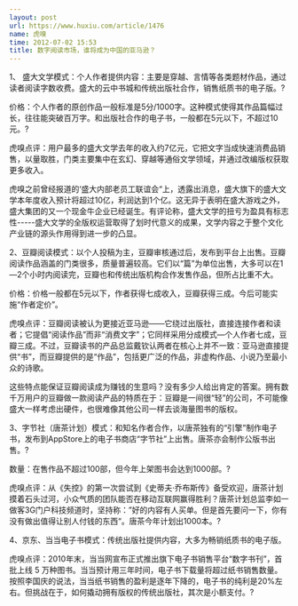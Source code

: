 ```yaml
---
layout: post
url: https://www.huxiu.com/article/1476
name: 虎嗅
time: 2012-07-02 15:53
title: 数字阅读市场，谁将成为中国的亚马逊？
---
```

1、 盛大文学模式：个人作者提供内容：主要是穿越、言情等各类题材作品，通过读者阅读字数收费。盛大的云中书城和传统出版社合作，销售纸质书的电子版。?

价格：个人作者的原创作品一般标准是5分/1000字。这种模式使得其作品篇幅过长，往往能突破百万字。和出版社合作的电子书，一般都在5元以下，不超过10元。?

虎嗅点评：用户最多的盛大文学去年的收入约7亿元，它把文字当成快速消费品销售，以量取胜，门类主要集中在玄幻、穿越等通俗文学领域，并通过改编版权获取更多收入。

虎嗅之前曾经报道的‘盛大内部老员工联谊会“上，透露出消息，盛大旗下的盛大文学本年度收入预计将超过10亿，利润达到1个亿。这无异于表明在盛大游戏之外，盛大集团的又一个现金牛企业已经诞生。有评论称，盛大文学的扭亏为盈具有标志性-----盛大文学的全版权运营取得了划时代意义的成果，文学内容之于整个文化产业链的源头作用得到进一步的凸显。

2、豆瓣阅读模式：以个人投稿为主，豆瓣审核通过后，发布到平台上出售。豆瓣阅读作品涵盖的门类很多，质量普遍较高。它们以“篇”为单位出售，大多可以在1—2个小时内阅读完，豆瓣也和传统出版机构合作发售作品，但所占比重不大。

价格：价格一般都在5元以下，作者获得七成收入，豆瓣获得三成。今后可能实施“作者定价”。

虎嗅点评：豆瓣阅读被认为更接近亚马逊——它绕过出版社，直接连接作者和读者；它提倡“阅读作品”而非“消费文字”；它同样采用分成模式—个人作者七成，豆瓣三成。不过，豆瓣读书的产品总监戴钦认两者在核心上并不一致：亚马逊直接提供“书”，而豆瓣提供的是“作品”，包括更广泛的作品，非虚构作品、小说乃至最小众的诗歌。

这些特点能保证豆瓣阅读成为赚钱的生意吗？没有多少人给出肯定的答案。拥有数千万用户的豆瓣做一款阅读产品的特质在于：豆瓣是一间很“轻”的公司，不可能像盛大一样考虑出硬件，也很难像其他公司一样去谈海量图书的版权。

3、字节社（唐茶计划）模式：和知名作者合作，以唐茶独有的“引擎”制作电子书，发布到AppStore上的电子书商店“字节社”上出售。唐茶亦会制作公版书出售。?

数量：在售作品不超过100部，但今年上架图书会达到1000部。?

虎嗅点评：从《失控》的第一次尝试到《史蒂夫·乔布斯传》备受欢迎，唐茶计划摸着石头过河，小众气质的团队能否在移动互联网赢得胜利？唐茶计划总监李如一做客3G门户科技频道时，坚持称：”好的内容有人买单。但是首先要问一下，你有没有做出值得让别人付钱的东西“。唐茶今年计划出1000本。?

4、京东、当当电子书模式：传统出版社提供内容，大多为畅销纸质书的电子版。

虎嗅点评：2010年末，当当网宣布正式推出旗下电子书销售平台“数字书刊”，首批上线 5 万种图书。当当预计用三年时间，电子书下载量将超过纸书销售数量。按照李国庆的说法，当当纸书销售的盈利是逐年下降的，电子书的纯利是20%左右。但挑战在于，如何撬动拥有版权的传统出版社，其次是小额支付。?

